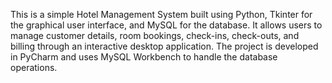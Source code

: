 This is a simple Hotel Management System built using Python, Tkinter for the graphical user interface, and MySQL for the database. It allows users to manage customer details, room bookings, check-ins, check-outs, and billing through an interactive desktop application. The project is developed in PyCharm and uses MySQL Workbench to handle the database operations.
